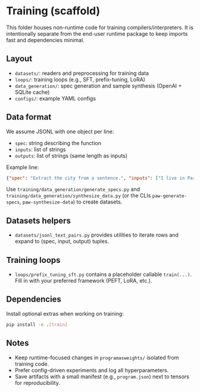 # Training (scaffold)

This folder houses non-runtime code for training compilers/interpreters. It is intentionally separate from the end-user runtime package to keep imports fast and dependencies minimal.

## Layout

- `datasets/`: readers and preprocessing for training data
- `loops/`: training loops (e.g., SFT, prefix-tuning, LoRA)
- `data_generation/`: spec generation and sample synthesis (OpenAI + SQLite cache)
- `configs/`: example YAML configs

## Data format

We assume JSONL with one object per line:
- `spec`: string describing the function
- `inputs`: list of strings
- `outputs`: list of strings (same length as inputs)

Example line:
```json
{"spec": "Extract the city from a sentence.", "inputs": ["I live in Paris."], "outputs": ["Paris"]}
```

Use `training/data_generation/generate_specs.py` and `training/data_generation/synthesize_data.py` (or the CLIs `paw-generate-specs`, `paw-synthesize-data`) to create datasets.

## Datasets helpers

- `datasets/jsonl_text_pairs.py` provides utilities to iterate rows and expand to (spec, input, output) tuples.

## Training loops

- `loops/prefix_tuning_sft.py` contains a placeholder callable `train(...)`. Fill in with your preferred framework (PEFT, LoRA, etc.).

## Dependencies

Install optional extras when working on training:
```bash
pip install -e .[train]
```

## Notes

- Keep runtime-focused changes in `programasweights/` isolated from training code.
- Prefer config-driven experiments and log all hyperparameters.
- Save artifacts with a small manifest (e.g., `program.json`) next to tensors for reproducibility. 